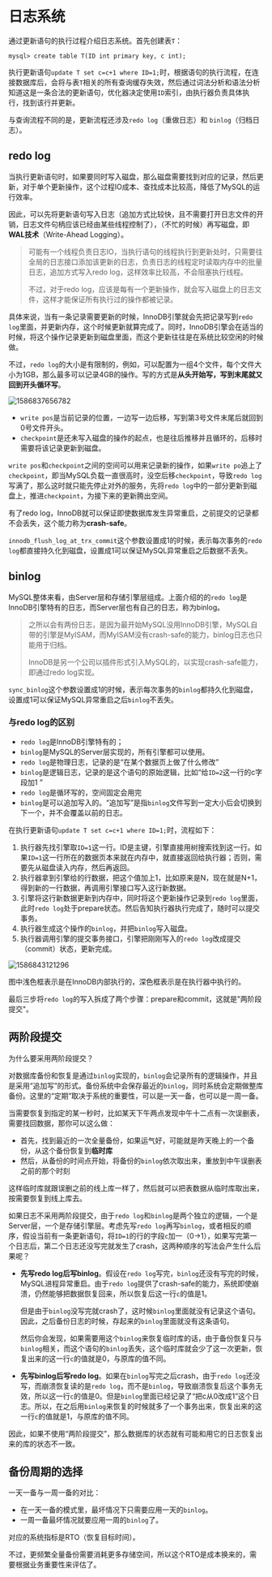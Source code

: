 # 日志系统

通过更新语句的执行过程介绍日志系统。首先创建表`T`：

```text
mysql> create table T(ID int primary key, c int);
```

执行更新语句`update T set c=c+1 where ID=1;`时，根据语句的执行流程，在连接数据库后，会将与表`T`相关的所有查询缓存失效，然后通过词法分析和语法分析知道这是一条合法的更新语句，优化器决定使用`ID`索引，由执行器负责具体执行，找到该行并更新。

与查询流程不同的是，更新流程还涉及`redo log`（重做日志）和 `binlog`（归档日志）。

## redo log

当执行更新语句时，如果要同时写入磁盘，那么磁盘需要找到对应的记录，然后更新，对于单个更新操作，这个过程IO成本、查找成本比较高，降低了MySQL的运行效率。

因此，可以先将更新语句写入日志（追加方式比较快，且不需要打开日志文件的开销，日志文件句柄应该已经由某些线程控制了），（不忙的时候）再写磁盘，即**WAL技术**（Write-Ahead Logging）。

> 可能有一个线程负责日志IO，当执行语句的线程执行到更新处时，只需要往全局的日志接口添加该更新的日志，负责日志的线程定时读取内存中的批量日志，追加方式写入redo log，这样效率比较高，不会阻塞执行线程。
>
> 不过，对于redo log，应该是每有一个更新操作，就会写入磁盘上的日志文件，这样才能保证所有执行过的操作都被记录。

具体来说，当有一条记录需要更新的时候，InnoDB引擎就会先把记录写到`redo log`里面，并更新内存，这个时候更新就算完成了。同时，InnoDB引擎会在适当的时候，将这个操作记录更新到磁盘里面，而这个更新往往是在系统比较空闲的时候做。

不过，`redo log`的大小是有限制的，例如，可以配置为一组4个文件，每个文件大小为1GB，那么最多可以记录4GB的操作。写的方式是**从头开始写，写到末尾就又回到开头循环写**。

![1586837656782](../.gitbook/assets/1586837656782.png)

* `write pos`是当前记录的位置，一边写一边后移，写到第3号文件末尾后就回到0号文件开头。
* `checkpoint`是还未写入磁盘的操作的起点，也是往后推移并且循环的，后移时需要将该记录更新到磁盘。

`write pos`和`checkpoint`之间的空间可以用来记录新的操作，如果`write po`追上了 `checkpoint`，即当MySQL负载一直很高时，没空后移`checkpoint`，导致`redo log`写满了，那么这时就只能先停止对外的服务，先将`redo log`中的一部分更新到磁盘上，推进`checkpoint`，为接下来的更新腾出空间。

有了redo log，InnoDB就可以保证即使数据库发生异常重启，之前提交的记录都不会丢失，这个能力称为**crash-safe**。

`innodb_flush_log_at_trx_commit`这个参数设置成1的时候，表示每次事务的`redo log`都直接持久化到磁盘，设置成1可以保证MySQL异常重启之后数据不丢失。

## binlog

MySQL整体来看，由Server层和存储引擎层组成。上面介绍的的`redo log`是InnoDB引擎特有的日志，而Server层也有自己的日志，称为binlog。

> 之所以会有两份日志，是因为最开始MySQL没用InnoDB引擎，MySQL自带的引擎是MyISAM，而MyISAM没有crash-safe的能力，binlog日志也只能用于归档。
>
> InnoDB是另一个公司以插件形式引入MySQL的，以实现crash-safe能力，即通过redo log实现。

`sync_binlog`这个参数设置成1的时候，表示每次事务的`binlog`都持久化到磁盘，设置成1可以保证MySQL异常重启之后`binlog`不丢失。

### 与redo log的区别

* `redo log`是InnoDB引擎特有的；
* `binlog`是MySQL的Server层实现的，所有引擎都可以使用。
* `redo log`是物理日志，记录的是“在某个数据页上做了什么修改”
* `binlog`是逻辑日志，记录的是这个语句的原始逻辑，比如“给`ID=2`这一行的c字段加1 ”
* `redo log`是循环写的，空间固定会用完
* `binlog`是可以追加写入的。“追加写”是指`binlog`文件写到一定大小后会切换到下一个，并不会覆盖以前的日志。

在执行更新语句`update T set c=c+1 where ID=1;`时，流程如下：

1. 执行器先找引擎取`ID=1`这一行。ID是主键，引擎直接用树搜索找到这一行。如果`ID=1`这一行所在的数据页本来就在内存中，就直接返回给执行器；否则，需要先从磁盘读入内存，然后再返回。
2. 执行器拿到引擎给的行数据，把这个值加上1，比如原来是N，现在就是N+1，得到新的一行数据，再调用引擎接口写入这行新数据。
3. 引擎将这行新数据更新到内存中，同时将这个更新操作记录到`redo log`里面，此时`redo log`处于prepare状态。然后告知执行器执行完成了，随时可以提交事务。
4. 执行器生成这个操作的`binlog`，并把`binlog`写入磁盘。
5. 执行器调用引擎的提交事务接口，引擎把刚刚写入的`redo log`改成提交（commit）状态，更新完成。

![1586843121296](../.gitbook/assets/1586843121296.png)

图中浅色框表示是在InnoDB内部执行的，深色框表示是在执行器中执行的。

最后三步将`redo log`的写入拆成了两个步骤：prepare和commit，这就是"两阶段提交"。

## 两阶段提交

为什么要采用两阶段提交？

对数据库备份和恢复是通过`binlog`实现的，`binlog`会记录所有的逻辑操作，并且是采用“追加写”的形式。备份系统中会保存最近的`binlog`，同时系统会定期做整库备份。这里的“定期”取决于系统的重要性，可以是一天一备，也可以是一周一备。

当需要恢复到指定的某一秒时，比如某天下午两点发现中午十二点有一次误删表，需要找回数据，那你可以这么做：

* 首先，找到最近的一次全量备份，如果运气好，可能就是昨天晚上的一个备份，从这个备份恢复到**临时库**
* 然后，从备份的时间点开始，将备份的`binlog`依次取出来，重放到中午误删表之前的那个时刻

这样临时库就跟误删之前的线上库一样了，然后就可以把表数据从临时库取出来，按需要恢复到线上库去。

如果日志不采用两阶段提交，由于`redo log`和`binlog`是两个独立的逻辑，一个是Server层，一个是存储引擎层。考虑先写`redo log`再写`binlog`，或者相反的顺序，假设当前有一条更新语句，将`ID=1`的行的字段`c`加一（0-&gt;1），如果写完第一个日志后，第二个日志还没写完就发生了crash，这两种顺序的写法会产生什么后果呢？

* **先写redo log后写binlog**。假设在`redo log`写完，`binlog`还没有写完的时候，MySQL进程异常重启。由于`redo log`提供了crash-safe的能力，系统即使崩溃，仍然能够把数据恢复回来，所以恢复后这一行`c`的值是1。

  但是由于`binlog`没写完就crash了，这时候`binlog`里面就没有记录这个语句。因此，之后备份日志的时候，存起来的`binlog`里面就没有这条语句。

  然后你会发现，如果需要用这个`binlog`来恢复临时库的话，由于备份恢复只与`binlog`相关，而这个语句的`binlog`丢失，这个临时库就会少了这一次更新，恢复出来的这一行`c`的值就是0，与原库的值不同。

* **先写binlog后写redo log**。如果在`binlog`写完之后crash，由于`redo log`还没写，而崩溃恢复读的是`redo log`，而不是`binlog`，导致崩溃恢复后这个事务无效，所以这一行`c`的值是0。但是`binlog`里面已经记录了“把c从0改成1”这个日志。所以，在之后用`binlog`来恢复的时候就多了一个事务出来，恢复出来的这一行`c`的值就是1，与原库的值不同。

因此，如果不使用“两阶段提交”，那么数据库的状态就有可能和用它的日志恢复出来的库的状态不一致。

## 备份周期的选择

一天一备与一周一备的对比：

* 在一天一备的模式里，最坏情况下只需要应用一天的`binlog`。
* 一周一备最坏情况就要应用一周的`binlog`了。

对应的系统指标是RTO（恢复目标时间）。

不过，更频繁全量备份需要消耗更多存储空间，所以这个RTO是成本换来的，需要根据业务重要性来评估了。

